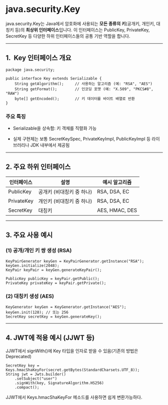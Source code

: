 # java.security.Key

java.security.Key는 Java에서 암호화에 사용되는 **모든 종류의 키**(공개키, 개인키, 대칭키 등)의 **최상위 인터페이스**입니다. 이 인터페이스는 PublicKey, PrivateKey, SecretKey 등 다양한 하위 인터페이스들의 공통 기반 역할을 합니다.

---

## **1.**  **Key 인터페이스 개요**

```
package java.security;

public interface Key extends Serializable {
    String getAlgorithm();     // 사용하는 알고리즘 (예: "RSA", "AES")
    String getFormat();        // 인코딩 포맷 (예: "X.509", "PKCS#8", "RAW")
    byte[] getEncoded();       // 키 데이터를 바이트 배열로 반환
}
```

### **주요 특징**

- Serializable을 상속함: 키 객체를 직렬화 가능
    
- 실제 구현체는 보통 SecretKeySpec, PrivateKeyImpl, PublicKeyImpl 등 라이브러리나 JDK 내부에서 제공됨
    

---

## **2. 주요 하위 인터페이스**

|**인터페이스**|**설명**|**예시 알고리즘**|
|---|---|---|
|PublicKey|공개키 (비대칭키 중 하나)|RSA, DSA, EC|
|PrivateKey|개인키 (비대칭키 중 하나)|RSA, DSA, EC|
|SecretKey|대칭키|AES, HMAC, DES|

---

## **3. 주요 사용 예시**

  

### **(1) 공개/개인 키 쌍 생성 (RSA)**

```
KeyPairGenerator keyGen = KeyPairGenerator.getInstance("RSA");
keyGen.initialize(2048);
KeyPair keyPair = keyGen.generateKeyPair();

PublicKey publicKey = keyPair.getPublic();
PrivateKey privateKey = keyPair.getPrivate();
```

### **(2) 대칭키 생성 (AES)**

```
KeyGenerator keyGen = KeyGenerator.getInstance("AES");
keyGen.init(128); // 또는 256
SecretKey secretKey = keyGen.generateKey();
```

---

## **4. JWT에 적용 예시 (JJWT 등)**


JJWT에서 signWith()에 Key 타입을 인자로 받을 수 있음(기존의 방법은 Deprecated)

```
SecretKey key = Keys.hmacShaKeyFor(secret.getBytes(StandardCharsets.UTF_8));
String jwt = Jwts.builder()
    .setSubject("user")
    .signWith(key, SignatureAlgorithm.HS256)
    .compact();
```

JJWT에서 Keys.hmacShaKeyFor 메소드를 사용하면 쉽게 변환가능하다.
